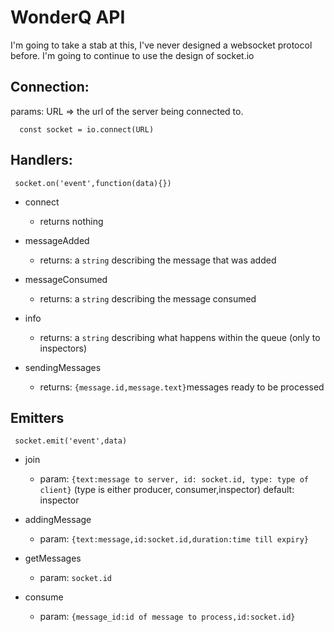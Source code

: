 WonderQ API
====

I'm going to take a stab at this, I've never designed a websocket protocol before. I'm going to continue to use the design of socket.io

## Connection:

params: URL => the url of the server being connected to.

```
  const socket = io.connect(URL)

```

## Handlers:
` socket.on('event',function(data){})`

 - connect
    
    - returns nothing

- messageAdded

    - returns: a `string` describing the message that was added

- messageConsumed

    - returns: a `string` describing the message consumed

- info

    - returns: a `string` describing what happens within the queue (only to inspectors)

- sendingMessages

    - returns: `{message.id,message.text}`messages ready to be processed 


## Emitters
` socket.emit('event',data)`

- join

    - param: `{text:message to server, id: socket.id, type: type of client}` (type is either producer, consumer,inspector) default: inspector

- addingMessage

    - param: `{text:message,id:socket.id,duration:time till expiry}`

- getMessages

    - param: `socket.id`

- consume
    - param: `{message_id:id of message to process,id:socket.id}`

